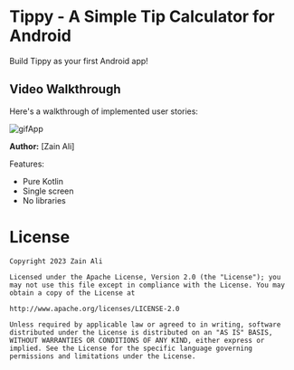 # Tippy - A Simple Tip Calculator for Android

Build Tippy as your first Android app!

## Video Walkthrough

Here's a walkthrough of implemented user stories:

![gifApp](https://github.com/Zainhfz/DateInMinutes/assets/69580731/12363c0d-8052-45b3-ab98-3ba6cc307cb7)


**Author:** [Zain Ali] 


Features:
- Pure Kotlin
- Single screen
- No libraries

# License

    Copyright 2023 Zain Ali

    Licensed under the Apache License, Version 2.0 (the "License"); you may not use this file except in compliance with the License. You may obtain a copy of the License at

    http://www.apache.org/licenses/LICENSE-2.0

    Unless required by applicable law or agreed to in writing, software distributed under the License is distributed on an "AS IS" BASIS, WITHOUT WARRANTIES OR CONDITIONS OF ANY KIND, either express or implied. See the License for the specific language governing permissions and limitations under the License.